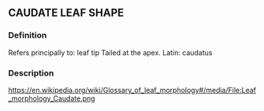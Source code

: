 ## CAUDATE LEAF SHAPE
### Definition
Refers principally to: leaf tip
Tailed at the apex.
Latin: caudatus

### Description
https://en.wikipedia.org/wiki/Glossary_of_leaf_morphology#/media/File:Leaf_morphology_Caudate.png